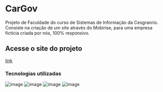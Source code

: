 # CarGov
<p> Projeto de Faculdade do curso de Sistemas de Informação da Cesgranrio. Consiste na criação de um site através do Mobirise, para uma empresa fictícia criada por nós, 100% responsivo.</p>

## Acesse o site do projeto
[link](https://intranet.pro.br/sites/uberestatal/)

### Tecnologias utilizadas
![image](https://img.shields.io/badge/HTML5-E34F26?style=for-the-badge&logo=html5&logoColor=white)  ![image](https://img.shields.io/badge/CSS3-1572B6?style=for-the-badge&logo=css3&logoColor=white)  ![image](https://img.shields.io/badge/GIT-E44C30?style=for-the-badge&logo=git&logoColor=white)  ![image](https://img.shields.io/badge/GitHub-100000?style=for-the-badge&logo=github&logoColor=white)
